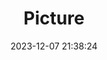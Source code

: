 ---
weight: 1
images:
- /images/edited/48.jpeg
title: Picture
date: 2023-12-07 21:38:24
tags:
- luminar
- work
---